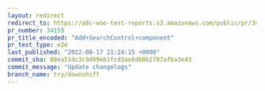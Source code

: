 ```yaml
---
layout: redirect
redirect_to: https://a8c-woo-test-reports.s3.amazonaws.com/public/pr/34159/e2e/index.html
pr_number: 34159
pr_title_encoded: "Add+SearchControl+component"
pr_test_type: e2e
last_published: "2022-08-17 21:24:15 +0000"
commit_sha: 08ea51dc3c9d99eb1fcd3ae8db0b2707afba3e43
commit_message: "Update changelogs"
branch_name: try/downshift
---
```

